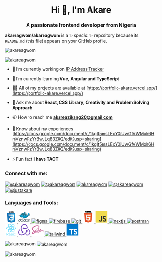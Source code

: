 <h1 align="center">Hi 👋, I'm Akare</h1>
<h3 align="center">A passionate frontend developer from Nigeria</h3>

**akareagwom/akareagwom** is a ✨ _special_ ✨ repository because its `README.md` (this file) appears on your GitHub profile.
<p align="left"> <img src="https://komarev.com/ghpvc/?username=akareagwom&label=Profile%20views&color=0e75b6&style=flat" alt="akareagwom" /> </p>

<p align="left"> <a href="https://github.com/ryo-ma/github-profile-trophy"><img src="https://github-profile-trophy.vercel.app/?username=akareagwom" alt="akareagwom" /></a> </p>

- 🔭 I’m currently working on [IP Address Tracker](https://github.com/akareagwom/IP-Address-Tracker)

- 🌱 I’m currently learning **Vue, Angular and TypeScript**

- 👨‍💻 All of my projects are available at [https://portfolio-akare.vercel.app/](https://portfolio-akare.vercel.app/)

- 💬 Ask me about **React, CSS Library, Creativity and Problem Solving Approach**

- 📫 How to reach me **akareazikang20@gmail.com**

- 📄 Know about my experiences [https://docs.google.com/document/d/1kgIt5msLExY0iUwGfVWMxh6HmVznwRzYrBwJLq83Z8Q/edit?usp=sharing](https://docs.google.com/document/d/1kgIt5msLExY0iUwGfVWMxh6HmVznwRzYrBwJLq83Z8Q/edit?usp=sharing)

- ⚡ Fun fact **I have TACT**

<h3 align="left">Connect with me:</h3>
<p align="left">
<a href="https://codepen.io/@akareagwom" target="blank"><img align="center" src="https://raw.githubusercontent.com/rahuldkjain/github-profile-readme-generator/master/src/images/icons/Social/codepen.svg" alt="@akareagwom" height="30" width="40" /></a>
<a href="https://dev.to/@akareagwom" target="blank"><img align="center" src="https://raw.githubusercontent.com/rahuldkjain/github-profile-readme-generator/master/src/images/icons/Social/devto.svg" alt="@akareagwom" height="30" width="40" /></a>
<a href="https://twitter.com/akareagwom" target="blank"><img align="center" src="https://raw.githubusercontent.com/rahuldkjain/github-profile-readme-generator/master/src/images/icons/Social/twitter.svg" alt="akareagwom" height="30" width="40" /></a>
<a href="https://codesandbox.com/@akareagwom" target="blank"><img align="center" src="https://raw.githubusercontent.com/rahuldkjain/github-profile-readme-generator/master/src/images/icons/Social/codesandbox.svg" alt="@akareagwom" height="30" width="40" /></a>
<a href="https://instagram.com/@justakare" target="blank"><img align="center" src="https://raw.githubusercontent.com/rahuldkjain/github-profile-readme-generator/master/src/images/icons/Social/instagram.svg" alt="@justakare" height="30" width="40" /></a>
</p>

<h3 align="left">Languages and Tools:</h3>
<p align="left"> <a href="https://www.w3schools.com/css/" target="_blank" rel="noreferrer"> <img src="https://raw.githubusercontent.com/devicons/devicon/master/icons/css3/css3-original-wordmark.svg" alt="css3" width="40" height="40"/> </a> <a href="https://www.docker.com/" target="_blank" rel="noreferrer"> <img src="https://raw.githubusercontent.com/devicons/devicon/master/icons/docker/docker-original-wordmark.svg" alt="docker" width="40" height="40"/> </a> <a href="https://www.figma.com/" target="_blank" rel="noreferrer"> <img src="https://www.vectorlogo.zone/logos/figma/figma-icon.svg" alt="figma" width="40" height="40"/> </a> <a href="https://firebase.google.com/" target="_blank" rel="noreferrer"> <img src="https://www.vectorlogo.zone/logos/firebase/firebase-icon.svg" alt="firebase" width="40" height="40"/> </a> <a href="https://git-scm.com/" target="_blank" rel="noreferrer"> <img src="https://www.vectorlogo.zone/logos/git-scm/git-scm-icon.svg" alt="git" width="40" height="40"/> </a> <a href="https://www.w3.org/html/" target="_blank" rel="noreferrer"> <img src="https://raw.githubusercontent.com/devicons/devicon/master/icons/html5/html5-original-wordmark.svg" alt="html5" width="40" height="40"/> </a> <a href="https://developer.mozilla.org/en-US/docs/Web/JavaScript" target="_blank" rel="noreferrer"> <img src="https://raw.githubusercontent.com/devicons/devicon/master/icons/javascript/javascript-original.svg" alt="javascript" width="40" height="40"/> </a> <a href="https://nextjs.org/" target="_blank" rel="noreferrer"> <img src="https://cdn.worldvectorlogo.com/logos/nextjs-2.svg" alt="nextjs" width="40" height="40"/> </a> <a href="https://postman.com" target="_blank" rel="noreferrer"> <img src="https://www.vectorlogo.zone/logos/getpostman/getpostman-icon.svg" alt="postman" width="40" height="40"/> </a> <a href="https://reactjs.org/" target="_blank" rel="noreferrer"> <img src="https://raw.githubusercontent.com/devicons/devicon/master/icons/react/react-original-wordmark.svg" alt="react" width="40" height="40"/> </a> <a href="https://redux.js.org" target="_blank" rel="noreferrer"> <img src="https://raw.githubusercontent.com/devicons/devicon/master/icons/redux/redux-original.svg" alt="redux" width="40" height="40"/> </a> <a href="https://sass-lang.com" target="_blank" rel="noreferrer"> <img src="https://raw.githubusercontent.com/devicons/devicon/master/icons/sass/sass-original.svg" alt="sass" width="40" height="40"/> </a> <a href="https://tailwindcss.com/" target="_blank" rel="noreferrer"> <img src="https://www.vectorlogo.zone/logos/tailwindcss/tailwindcss-icon.svg" alt="tailwind" width="40" height="40"/> </a> <a href="https://www.typescriptlang.org/" target="_blank" rel="noreferrer"> <img src="https://raw.githubusercontent.com/devicons/devicon/master/icons/typescript/typescript-original.svg" alt="typescript" width="40" height="40"/> </a> </p>

<p><img align="left" src="https://github-readme-stats.vercel.app/api/top-langs?username=akareagwom&show_icons=true&locale=en&layout=compact" alt="akareagwom" /></p>

<p>&nbsp;<img align="center" src="https://github-readme-stats.vercel.app/api?username=akareagwom&show_icons=true&locale=en" alt="akareagwom" /></p>

<p><img align="center" src="https://github-readme-streak-stats.herokuapp.com/?user=akareagwom&" alt="akareagwom" /></p>



